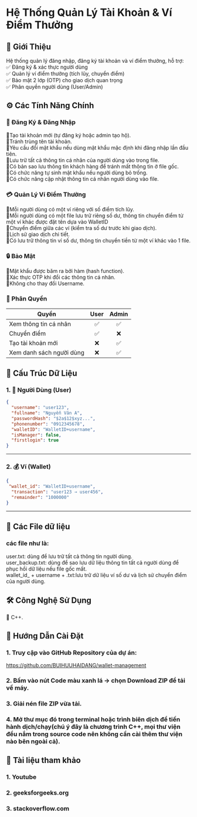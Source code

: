 # **Hệ Thống Quản Lý Tài Khoản & Ví Điểm Thưởng**  
## 📌 Giới Thiệu  
Hệ thống quản lý đăng nhập, đăng ký tài khoản và ví điểm thưởng, hỗ trợ:  
✅ Đăng ký & xác thực người dùng  
✅ Quản lý ví điểm thưởng (tích lũy, chuyển điểm)  
✅ Bảo mật 2 lớp (OTP) cho giao dịch quan trọng  
✅ Phân quyền người dùng (User/Admin)  
## ⚙️ Các Tính Năng Chính  
### 🔐 Đăng Ký & Đăng Nhập  
:radio_button:Tạo tài khoản mới (tự đăng ký hoặc admin tạo hộ).  
:radio_button:Tránh trùng tên tài khoản.  
:radio_button:Yêu cầu đổi mật khẩu nếu dùng mật khẩu mặc định khi đăng nhập lần đầu tiên.  
:radio_button:Lưu trữ tất cả thông tin cá nhân của người dùng vào trong file.  
:radio_button:Có bản sao lưu thông tin khách hàng để tránh mất thông tin ở file gốc.  
:radio_button:Có chức năng tự sinh mật khẩu nếu người dùng bỏ trống.  
:radio_button:Có chức năng cập nhật thông tin cá nhân người dùng vào file.   
### 💳 Quản Lý Ví Điểm Thưởng  
:radio_button:Mỗi người dùng có một ví riêng với số điểm tích lũy.  
:radio_button:Mỗi người dùng có một file lưu trữ riêng số dư, thông tin chuyển điểm từ một ví khác được đặt tên dựa vào WalletID    
:radio_button:Chuyển điểm giữa các ví (kiểm tra số dư trước khi giao dịch).  
:radio_button:Lịch sử giao dịch chi tiết.  
:radio_button:Có lưu trữ thông tin ví số dư, thông tin chuyển tiền từ một ví khác vào 1 file.  
### 🔒 Bảo Mật  
:radio_button:Mật khẩu được băm ra bởi hàm (hash function).  
:radio_button:Xác thực OTP khi đổi các thông tin cá nhân.  
:radio_button:Không cho thay đổi Username.  
### 👥 Phân Quyền

| **Quyền**                   | **User** | **Admin** |
|-----------------------------|:--------:|:---------:|
| Xem thông tin cá nhân       | ✅       | ✅        |
| Chuyển điểm                 | ✅       | ❌        |
| Tạo tài khoản mới           | ❌       | ✅        |
| Xem danh sách người dùng    | ❌       | ✅        |  

## 📂 Cấu Trúc Dữ Liệu  
### 1. 👤 Người Dùng (User)

```json
{
  "username": "user123",
  "fullname": "Nguyễn Văn A",
  "passwordHash": "$2a$12$xyz...",
  "phonenumber": "0912345678",
  "walletID": "WalletID+username",
  "isManager": false,
  "firstlogin": true
}
```

---

### 2. 💰 Ví (Wallet)

```json
{
 "wallet_id": "WalletID+username",
  "transaction": "user123 → user456",
  "remainder": "1000000"
}
```

---  
## 📂 Các File dữ liệu
### các file như là:  
user.txt: dùng để lưu trữ tất cả thông tin người dùng.  
user_backup.txt: dùng để sao lưu dữ liệu thông tin tất cả người dùng để phục hồi dữ liệu nếu file gốc mất.   
wallet_id_ + username + .txt:lưu trữ dữ liệu ví số dư và lịch sử chuyển điểm của người dùng.  
## 🛠️ Công Nghệ Sử Dụng  
:radio_button: C++.  
## 🚀 Hướng Dẫn Cài Đặt  
### 1. Truy cập vào GitHub Repository của dự án:
https://github.com/BUIHUUHAIDANG/wallet-management  
### 2. Bấm vào nút Code màu xanh lá → chọn Download ZIP để tải về máy.  
### 3. Giải nén file ZIP vừa tải.
### 4. Mở thư mục đó trong terminal hoặc trình biên dịch để tiến hành dịch/chạy(chú ý đây là chương trình C++, mọi thư viện đều nắm trong source code nên không cần cài thêm thư viện nào bên ngoài cả).  
## 📜 Tài liệu tham khảo
### 1. Youtube  
### 2. geeksforgeeks.org  
### 3. stackoverflow.com  


